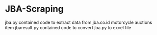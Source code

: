 # JBA-Scraping

jba.py contained code to extract data from jba.co.id motorcycle auctions item
jbaresult.py contained code to convert jba.py to excel file

